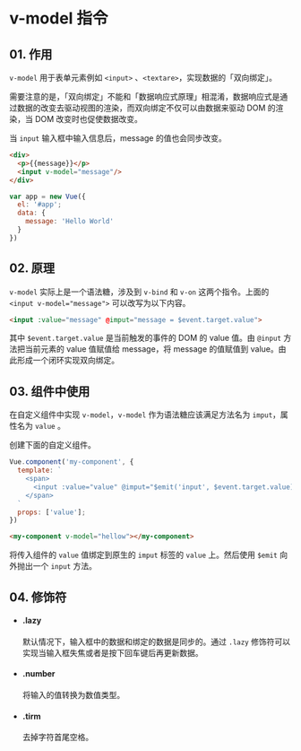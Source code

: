 # v-model 指令

## 01. 作用
`v-model` 用于表单元素例如 `<input>` 、`<textare>`，实现数据的「双向绑定」。

需要注意的是，「双向绑定」不能和「数据响应式原理」相混淆，数据响应式是通过数据的改变去驱动视图的渲染，而双向绑定不仅可以由数据来驱动 DOM 的渲染，当 DOM 改变时也促使数据改变。

当 `input` 输入框中输入信息后，message 的值也会同步改变。

```html
<div>
  <p>{{message}}</p>
  <input v-model="message"/>
</div>
```

```js
var app = new Vue({
  el: '#app';
  data: {
    message: 'Hello World'
  }
})
```



## 02. 原理
`v-model` 实际上是一个语法糖，涉及到 `v-bind` 和 `v-on` 这两个指令。上面的 `<input v-model="message">` 可以改写为以下内容。

```html
<input :value="message" @imput="message = $event.target.value">
```

其中 `$event.target.value` 是当前触发的事件的 DOM 的 value 值。由 `@input` 方法把当前元素的 value 值赋值给 message，将 message 的值赋值到 value。由此形成一个闭环实现双向绑定。



## 03. 组件中使用
在自定义组件中实现 `v-model`，`v-model` 作为语法糖应该满足方法名为 `imput`，属性名为 `value` 。

创建下面的自定义组件。
```js
Vue.component('my-component', {
  template: `
    <span>
      <input :value="value" @imput="$emit('input', $event.target.value)"/>
    </span>
  `
  props: ['value'];
})
```

```html
<my-component v-model="hellow"></my-component>
```

将传入组件的 `value` 值绑定到原生的 `imput` 标签的 `value` 上。然后使用 `$emit` 向外抛出一个 `input` 方法。



## 04. 修饰符
- #### .lazy
  默认情况下，输入框中的数据和绑定的数据是同步的。通过 `.lazy` 修饰符可以实现当输入框失焦或者是按下回车键后再更新数据。

- #### .number
  将输入的值转换为数值类型。

- #### .tirm
  去掉字符首尾空格。
